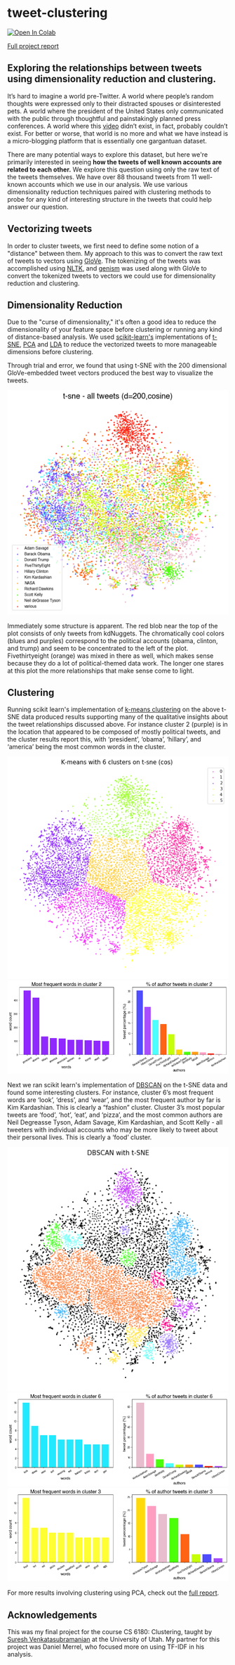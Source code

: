 # tweet-clustering

[![Open In Colab](https://colab.research.google.com/assets/colab-badge.svg)](https://drive.google.com/file/d/1z-WQcZGj5XBdVVaxwgqYesPbliKd7tMg/view?usp=sharing) 

[Full project report](https://github.com/mkcyoung/tweet-clustering/blob/main/Clustering%20Final%20Project.pdf)

## Exploring the relationships between tweets using dimensionality reduction and clustering.

It’s hard to imagine a world pre-Twitter. A world where people’s random thoughts were expressed only to their distracted spouses or disinterested pets. A world where the president of the United States only communicated with the public through thoughtful and painstakingly planned press conferences. A world where this [video](https://twitter.com/businesspastel/status/1254392896138227712?s=21) didn’t exist, in fact, probably couldn’t exist. For better or worse, that world is no more and what we have instead is a micro-blogging platform that is essentially one gargantuan dataset.  

There are many potential ways to explore this dataset, but here we're primarily interested in seeing **how the tweets of well known accounts are related to each other.** We explore this question using only the raw text of the tweets themselves. We have over 88 thousand tweets from 11 well-known accounts which we use in our analysis. We use various dimensionality reduction techniques paired with clustering methods to probe for any kind of interesting structure in the tweets that could help answer our question.
  
## Vectorizing tweets

In order to cluster tweets, we first need to define some notion of a "distance" between them. My approach to this was to convert the raw text of tweets to vectors using [GloVe](https://nlp.stanford.edu/projects/glove). The tokenizing of the tweets was accomplished using [NLTK](https://www.nltk.org/api/nltk.tokenize.html), and [genism](https://radimrehurek.com/gensim/) was used along with GloVe to convert the tokenized tweets to vectors we could use for dimensionality reduction and clustering.  

## Dimensionality Reduction

Due to the "curse of dimensionality," it's often a good idea to reduce the dimensionality of your feature space before clustering or running any kind of distance-based analysis. We used [scikit-learn's](https://scikit-learn.org/stable/) implementations of [t-SNE](https://en.wikipedia.org/wiki/T-distributed_stochastic_neighbor_embedding), [PCA](https://en.wikipedia.org/wiki/Principal_component_analysis) and [LDA](https://en.wikipedia.org/wiki/Linear_discriminant_analysis) to reduce the vectorized tweets to more manageable dimensions before clustering.
  
Through trial and error, we found that using t-SNE with the 200 dimensional GloVe-embedded tweet vectors produced the best way to visualize the tweets.

![](clustering-figs/t-sne%20all%20tweets.png) 
  
Immediately some structure is
apparent. The red blob near the top of the
plot consists of only tweets from kdNuggets. The
chromatically cool colors (blues and purples)
correspond to the political accounts (obama,
clinton, and trump) and seem to be
concentrated to the left of the plot.
Fivethirtyeight (orange) was mixed in there
as well, which makes sense because they do
a lot of political-themed data work. The
longer one stares at this plot the more
relationships that make sense come to light.
  
## Clustering

Running scikit learn's implementation of [k-means clustering](https://en.wikipedia.org/wiki/K-means_clustering) on the above t-SNE data produced results supporting many of the qualitative insights about the tweet relationships discussed above. For instance cluster 2 (purple) is in the location that appeared to be composed of mostly political tweets, and the cluster results report this, with ‘president’, ‘obama’, ‘hillary’, and ‘america’ being the most common words in the cluster.

![](clustering-figs/kmeans-tsne-cos-6.png) 
![](clustering-figs/k6_2_metric.png) 

Next we ran scikit learn's implementation of [DBSCAN](https://scikit-learn.org/stable/modules/generated/sklearn.cluster.DBSCAN.html) on the t-SNE data and found some interesting clusters. For instance, cluster 6’s most frequent words are ‘look’, ‘dress’, and ‘wear’, and the most frequent author by far is Kim Kardashian. This is clearly a “fashion” cluster. Cluster 3’s most popular tweets are ‘food’, ‘hot’, ‘eat’, and ‘pizza’, and the most common authors are Neil Degreasse Tyson, Adam Savage, Kim Kardashian, and Scott Kelly - all tweeters with individual
accounts who may be more likely to tweet about their personal lives. This is clearly a ‘food’ cluster.

![](clustering-figs/tsne-db-2-5-50.png) 
![](clustering-figs/db-tsne-6.png)
![](clustering-figs/db-tsne-11.png)
  
For more results involving clustering using PCA, check out the [full report](https://github.com/mkcyoung/tweet-clustering/blob/main/Clustering%20Final%20Project.pdf).

## Acknowledgements

This was my final project for the course CS 6180: Clustering, taught by [Suresh Venkatasubramanian](http://www.cs.utah.edu/~suresh/) at the University of Utah. My partner for this project was Daniel Merrel, who focused more on using TF-IDF in his analysis. 

